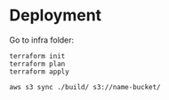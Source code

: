 # Deployment

Go to infra folder:
```
terraform init
terraform plan
terraform apply

aws s3 sync ./build/ s3://name-bucket/
```